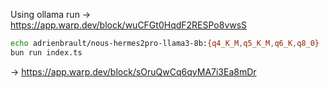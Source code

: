 Using ollama run -> https://app.warp.dev/block/wuCFGt0HqdF2RESPo8vwsS


```bash
echo adrienbrault/nous-hermes2pro-llama3-8b:{q4_K_M,q5_K_M,q6_K,q8_0} | xargs -n 1 ollama pull
bun run index.ts
```

-> https://app.warp.dev/block/sOruQwCq6qyMA7i3Ea8mDr